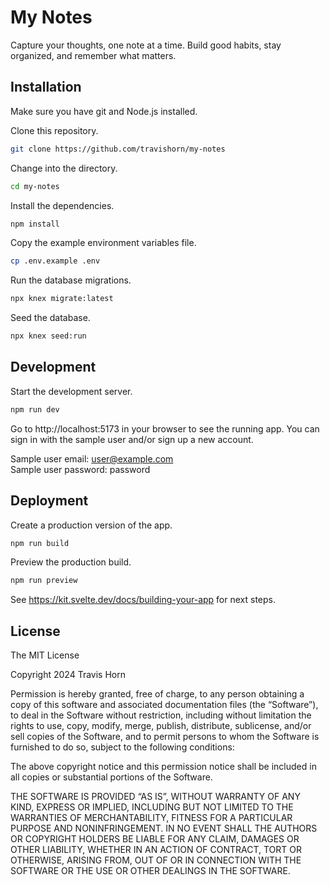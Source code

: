 # My Notes

Capture your thoughts, one note at a time. Build good habits, stay organized,
and remember what matters.

## Installation

Make sure you have git and Node.js installed.

Clone this repository.

```sh
git clone https://github.com/travishorn/my-notes
```

Change into the directory.

```sh
cd my-notes
```

Install the dependencies.

```sh
npm install
```

Copy the example environment variables file.

```sh
cp .env.example .env
```

Run the database migrations.

```sh
npx knex migrate:latest
```

Seed the database.

```sh
npx knex seed:run
```

## Development

Start the development server.

```sh
npm run dev
```

Go to http://localhost:5173 in your browser to see the running app. You can sign
in with the sample user and/or sign up a new account.

Sample user email: user@example.com  
Sample user password: password

## Deployment

Create a production version of the app.

```sh
npm run build
```

Preview the production build.

```sh
npm run preview
```

See https://kit.svelte.dev/docs/building-your-app for next steps.

## License

The MIT License

Copyright 2024 Travis Horn

Permission is hereby granted, free of charge, to any person obtaining a copy of
this software and associated documentation files (the “Software”), to deal in
the Software without restriction, including without limitation the rights to
use, copy, modify, merge, publish, distribute, sublicense, and/or sell copies of
the Software, and to permit persons to whom the Software is furnished to do so,
subject to the following conditions:

The above copyright notice and this permission notice shall be included in all
copies or substantial portions of the Software.

THE SOFTWARE IS PROVIDED “AS IS”, WITHOUT WARRANTY OF ANY KIND, EXPRESS OR
IMPLIED, INCLUDING BUT NOT LIMITED TO THE WARRANTIES OF MERCHANTABILITY, FITNESS
FOR A PARTICULAR PURPOSE AND NONINFRINGEMENT. IN NO EVENT SHALL THE AUTHORS OR
COPYRIGHT HOLDERS BE LIABLE FOR ANY CLAIM, DAMAGES OR OTHER LIABILITY, WHETHER
IN AN ACTION OF CONTRACT, TORT OR OTHERWISE, ARISING FROM, OUT OF OR IN
CONNECTION WITH THE SOFTWARE OR THE USE OR OTHER DEALINGS IN THE SOFTWARE.
